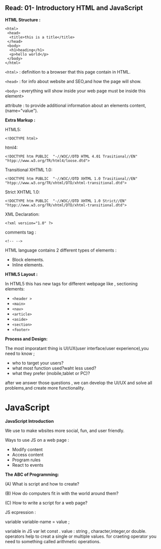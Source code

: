 ## Read: 01- Introductory HTML and JavaScript

**HTML Structure :**

```
<html>
 <head>
  <title>this is a title</title>
 </head>
 <body>
  <h1>heading</h1>
  <p>hello world</p>
 </body>
</html>

```
`<html>` : definition to a browser that this page contain in HTML.

`<head>` : for info about website and SEO,and how the page will show.

`<body>` : everything will show inside your web page must be inside this element>

attribute : to provide additional information about an elements content, (name="value").

**Extra Markup :**

HTML5:

 `<!DOCTYPE html>`

html4:

`<!DOCTYPE htm PUBLIC  "-//W3C//DTD HTML 4.01 Trasitional//EN"  "htpp://www.w3.org/TR/html4/loose.dtd">`

Transitional XHTML 1.0:

`<!DOCTYPE htm PUBLIC  "-//W3C//DTD XHTML 1.0 Trasitional//EN"  "htpp://www.w3.org/TR/xhtml/DTD/xhtml-transitional.dtd">`

Strict XHTML 1.0:

`<!DOCTYPE htm PUBLIC  "-//W3C//DTD XHTML 1.0 Strict//EN"  "htpp://www.w3.org/TR/xhtml/DTD/xhtml-transitional.dtd">`

XML Declaration:

`<?xml version="1.0" ?>`

comments tag :

`<!-- -->`

HTML language contains 2 different types of elements :
* Block elements.
* Inline elements.

**HTML5 Layout :**

In HTML5 this has new tags for different webpage like , sectioning elements:

* `<header >`
* `<main>`
* `<nav>`
* `<article>`
* `<aside>`
* `<section>`
* `<footer>`

**Process and Design:**

The most imporatant thing is UI/UX(user interface/user experience),you need to know ;
* who to target your users?
* what most function used?waht less used?
* what they prefer (mobile,tablet or PC)?

after we answer those questions , we can develop the UI/UX and solve all problems,and create more functionality.


# JavaScript 

**JavaScript Introduction**

We use to make wbsites more social, fun, and user friendly.

Ways to use JS on a web page :
* Modify content  
* Access content 
* Program rules
* React to events

**The ABC of Programming:**

(A) What is script and how to create?

(B) How do computers fit in with the world around them?

(C) How to write a script for a web page?

JS ecpression :

 variable variable-name = value ;

variable in JS var let const .
value : string , character,integer,or double.
operators help to creat a single or multiple values.
for craeting operator you need to something called arithmetic operations.

















